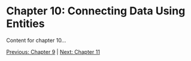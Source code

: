 # Chapter 10: Connecting Data Using Entities

Content for chapter 10...

[Previous: Chapter 9](Voyage-part-1-chapter-9.md) | [Next: Chapter 11](Voyage-part-1-chapter-10.md)
